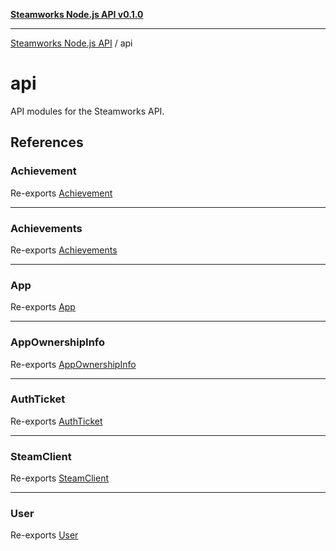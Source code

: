[**Steamworks Node.js API v0.1.0**](../README.md)

***

[Steamworks Node.js API](../modules.md) / api

# api

API modules for the Steamworks API.

## References

### Achievement

Re-exports [Achievement](achievements/interfaces/Achievement.md)

***

### Achievements

Re-exports [Achievements](achievements/classes/Achievements.md)

***

### App

Re-exports [App](app/classes/App.md)

***

### AppOwnershipInfo

Re-exports [AppOwnershipInfo](app/interfaces/AppOwnershipInfo.md)

***

### AuthTicket

Re-exports [AuthTicket](user/interfaces/AuthTicket.md)

***

### SteamClient

Re-exports [SteamClient](client/classes/SteamClient.md)

***

### User

Re-exports [User](user/classes/User.md)
